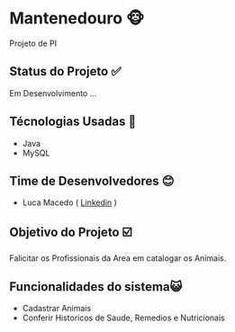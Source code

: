 # Mantenedouro 🐵
Projeto de PI

## Status do Projeto ✅
Em Desenvolvimento ...

## Técnologias Usadas 📝
- Java
- MySQL

## Time de Desenvolvedores 😊
- Luca Macedo ( <a href="https://www.linkedin.com/in/luca-macedo-659124219/">Linkedin</a> )

## Objetivo do Projeto ☑️
Falicitar os Profissionais da Area em catalogar os Animais.

## Funcionalidades do sistema😺 
- Cadastrar Animais
- Conferir Historicos de Saude, Remedios e Nutricionais
